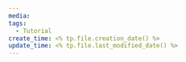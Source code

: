 ```yaml
---
media: 
tags:
  - Tutorial
create_time: <% tp.file.creation_date() %>
update_time: <% tp.file.last_modified_date() %>
---
```

